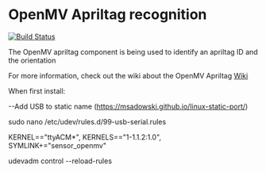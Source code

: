 # OpenMV Apriltag recognition

[![Build Status](https://travis-ci.org/Windesheim-Willy/openmv_apriltag.svg?branch=master)](https://travis-ci.org/Windesheim-Willy/openmv_apriltag)

The OpenMV apriltag component is being used to identify an apriltag ID and the orientation 

For more information, check out the wiki about the OpenMV Apriltag [Wiki](https://windesheim-willy.github.io/WillyWiki/Components/openmv_apriltag.html)

When first install:

--Add USB to static name (https://msadowski.github.io/linux-static-port/)

sudo nano /etc/udev/rules.d/99-usb-serial.rules

KERNEL=="ttyACM*", KERNELS=="1-1.1.2:1.0", SYMLINK+="sensor_openmv"

udevadm control --reload-rules

